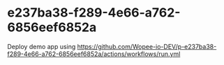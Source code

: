 # e237ba38-f289-4e66-a762-6856eef6852a
Deploy demo app using https://github.com/Wopee-io-DEV/p-e237ba38-f289-4e66-a762-6856eef6852a/actions/workflows/run.yml
